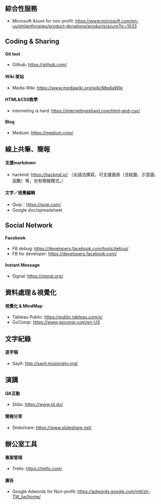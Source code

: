 ## 綜合性服務
- Microsoft Azure for non-profit: https://www.microsoft.com/en-us/philanthropies/product-donations/products/azure?lc=1033

## Coding & Sharing
#### Git tool
- Github: https://github.com/
#### Wiki 架站
- Media Wiki: https://www.mediawiki.org/wiki/MediaWiki
#### HTML&CSS教學
- interneting is hard: https://internetingishard.com/html-and-css/
#### Blog
- Medium: https://medium.com/
## 線上共筆、簡報
#### 支援markdown
- hackmd: https://hackmd.io/ （全語法撰寫，可支援圖表（流程圖、示意圖、函數）等，也有簡報模式。）
  
#### 文字／視覺編輯
- Quip：https://quip.com/
- Google doc/spreadsheet

## Social Network
#### Facebook
- FB debug: https://developers.facebook.com/tools/debug/
- FB for developer: https://developers.facebook.com/

#### Instant Message
- Signal: https://signal.org/

## 資料處理＆視覺化
#### 視覺化 & MindMap
- Tableau Public: https://public.tableau.com/s/
- GoConqr: https://www.goconqr.com/en-US

## 文字紀錄
#### 逐字稿
- SayIt: http://sayit.mysociety.org/

## 演講
#### QA互動
- Slido: https://www.sli.do/
#### 簡報分享
- Slideshare: https://www.slideshare.net/

## 辦公室工具
#### 專案管理
- Trello: https://trello.com/
#### 廣告
- Google Adwords for Non-profit: https://adwords.google.com/intl/zh-TW_tw/home/

